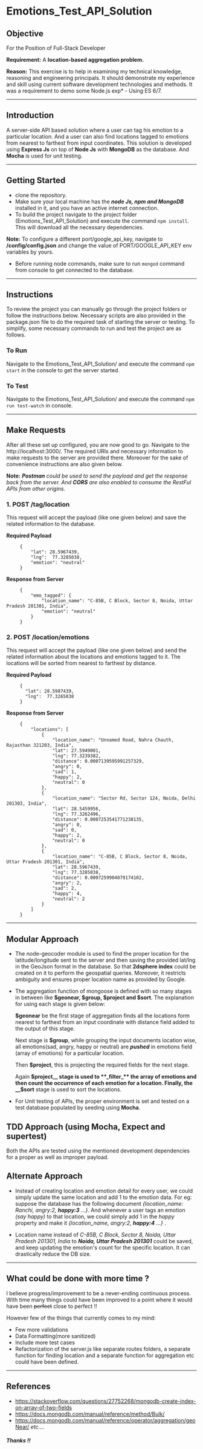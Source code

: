 # Emotions_Test_API_Solution

## Objective
For the Position of Full-Stack Developer

**Requirement:** A __location-based aggregation problem.__

**Reason:**  This exercise is to help in examining my technical knowledge, reasoning and engineering principals. It should demonstrate my experience and skill using current software development technologies and methods. It was a requirement to demo some Node.js exp* - Using ES 6/7.

***********

## Introduction
A server-side API based solution where a user can tag his emotion to a particular location. And a user can also find locations tagged to emotions from nearest to farthest from input coordinates. This solution is developed using **Express Js** on top of **Node Js** with **MongoDB** as the database. And **Mocha** is used for unit testing.

***********

## Getting Started
* clone the repository.
* Make sure your local machine has the _**node Js, npm and MongoDB**_ installed in it, and you have an active internet connection.
* To build the project navigate to the project folder (Emotions_Test_API_Solution) and execute the command `npm install`. This will    download all the necessary dependencies.

**Note:** To configure a different port/google_api_key, navigate to **/config/config.json** and change the value of PORT/GOOGLE_API_KEY  env variables by yours.

* Before running node commands, make sure to run `mongod` command from console to get connected to the database.

***********

## Instructions
To review the project you can manually go through the project folders or follow the instructions below. Necessary scripts are also provided in the package.json file to do the required task of starting the server or testing. To simplify, some necessary commands to run and test the project are as follows.

### To Run
Navigate to the Emotions_Test_API_Solution/ and execute the command `npm start` in the console to get the server started.

### To Test
Navigate to the Emotions_Test_API_Solution/ and execute the command `npm run test-watch` in console.

***********

## Make Requests
After all these set up configured, you are now good to go. Navigate to the http://localhost:3000/. The required URIs and necessary information to make requests to the server are provided there. Moreover for the sake of convenience instructions are also given below.

**Note:** _**Postman** could be used to send the payload and get the response back from the server. And **CORS** are also enabled to consume the RestFul APIs from other origins._

### 1. POST /tag/location

This request will accept the payload (like one given below) and save the related information to the database.

**Required Payload**
```
     {
         "lat": 28.5967439,
         "lng":  77.3285038,
         "emotion": "neutral"
     }
```

**Response from Server**
```
     {
         "emo_tagged": {
             "location_name": "C-85B, C Block, Sector 8, Noida, Uttar Pradesh 201301, India",
             "emotion": "neutral"
         }
     }
```

### 2. POST /location/emotions

This request will accept the payload (like one given below) and send the related information about the locations and emotions tagged to it. The locations will be sorted from nearest to farthest by distance.

**Required Payload**
```
     {
       "lat": 28.5987439,
       "lng":  77.3265038
     }
```

**Response from Server**
```
     {
         "locations": [
             {
                 "location_name": "Unnamed Road, Nahra Chauth, Rajasthan 321203, India",
                 "lat": 27.5949001,
                 "lng": 77.3239382,
                 "distance": 0.0007139595991257329,
                 "angry": 0,
                 "sad": 1,
                 "happy": 2,
                 "neutral": 0
             },
             {
                 "location_name": "Sector Rd, Sector 124, Noida, Delhi 201303, India",
                 "lat": 28.5459956,
                 "lng": 77.3262496,
                 "distance": 0.0007253541771238135,
                 "angry": 0,
                 "sad": 0,
                 "happy": 2,
                 "neutral": 0
             },
             {
                 "location_name": "C-85B, C Block, Sector 8, Noida, Uttar Pradesh 201301, India",
                 "lat": 28.5967439,
                 "lng": 77.3285038,
                 "distance": 0.0007259904079174102,
                 "angry": 2,
                 "sad": 2,
                 "happy": 4,
                 "neutral": 2
             }
         ]
     }
```

***********

## Modular Approach

* The node-geocoder module is used to find the proper location for the latitude/longitude sent to the server and then saving the provided lat/lng in the GeoJson format in the database. So that **2dsphere index** could be created on it to perform the geospatial queries. Moreover, it restricts ambiguity and ensures proper location name as provided by Google.

* The aggregation function of mongoose is defined with so many stages in between like **$geonear, $group, $project and $sort**. The explanation for using each stage is given below:

  __$geonear__ be the first stage of aggregation finds all the locations form nearest to farthest from an input coordinate with distance field added to the output of this stage.

  Next stage is __$group__, while grouping the input documents location wise, all emotions(sad, angry, happy or neutral) are **_pushed_** in emotions field (array of emotions) for a particular location.

  Then __$project__, this is projecting the required fields for the next stage.

  Again __$project__ stage is used to **_filter_** the array of emotions and then count the occurrence of each emotion for a location. Finally, the __$sort__ stage is used to sort the locations.

* For Unit testing of APIs, the proper environment is set and tested on a test database populated by seeding using **Mocha**.

## TDD Approach (using Mocha, Expect and supertest)

Both the APIs are tested using the mentioned development dependencies for a proper as well as improper payload.

## Alternate Approach

* Instead of creating location and emotion detail for every user, we could simply update the same location and add 1 to the emotion data. For eg: suppose the database has the following document *{location_name: Ranchi, angry:2, **happy:3** ...}*. And whenever a user tags an emotion *(say happy)* to that location, we could simply add 1 in the *happy* property and make it *{location_name, angry:2, **happy:4** ...}* .

* Location name instead of *C-85B, C Block, Sector 8, Noida, Uttar Pradesh 201301, India* to ***Noida, Uttar Pradesh 201301*** could be saved, and keep updating the emotion's count for the specific location. It can drastically reduce the DB size.

***********

## What could be done with more time ?

I believe progress/improvement to be a never-ending continuous process. With time many things could have been improved to a point where it would have been ~~perfect~~  close to perfect !!

However few of the things that currently comes to my mind:
* Few more validations
* Data Formatting(more sanitized)
* Include more test cases
* Refactorization of the server.js like separate routes folders, a separate function for finding location and a separate function for aggregation etc could have been defined.

***********

## References
* https://stackoverflow.com/questions/27752268/mongodb-create-index-on-array-of-two-fields
* https://docs.mongodb.com/manual/reference/method/Bulk/
* https://docs.mongodb.com/manual/reference/operator/aggregation/geoNear/
  _etc...._

#### _Thanks !!_
